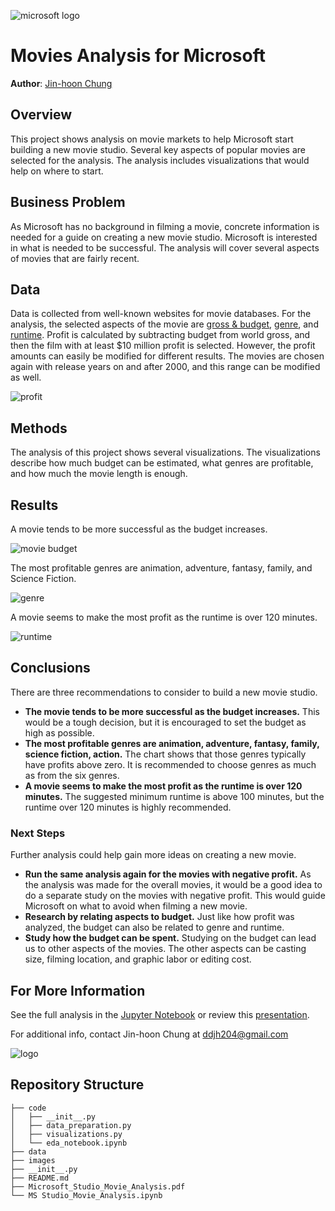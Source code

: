 ![microsoft logo](./images/ms_logo.jpg)

# Movies Analysis for Microsoft

**Author**: [Jin-hoon Chung](mailto:ddjh204@gmail.com)

## Overview

This project shows analysis on movie markets to help Microsoft start building a new movie studio. Several key aspects of popular movies are selected for the analysis. The analysis includes visualizations that would help on where to start.

## Business Problem

As Microsoft has no background in filming a movie, concrete information is needed for a guide on creating a new movie studio. Microsoft is interested in what is needed to be successful. The analysis will cover several aspects of movies that are fairly recent.

## Data

Data is collected from well-known websites for movie databases. For the analysis, the selected aspects of the movie are [gross & budget](https://www.the-numbers.com/), [genre](https://www.themoviedb.org/), and [runtime](https://www.imdb.com/). Profit is calculated by subtracting budget from world gross, and then the film with at least $10 million profit is selected. However, the profit amounts can easily be modified for different results. The movies are chosen again with release years on and after 2000, and this range can be modified as well.

![profit](./images/profit_dist.png)

## Methods

The analysis of this project shows several visualizations. The visualizations describe how much budget can be estimated, what genres are profitable, and how much the movie length is enough.

## Results

A movie tends to be more successful as the budget increases.

![movie budget](./images/budget_dist.png)

The most profitable genres are animation, adventure, fantasy, family, and Science Fiction.

![genre](./images/genre_popularity.png)

A movie seems to make the most profit as the runtime is over 120 minutes.

![runtime](./images/movie_runtime_dist.png)

## Conclusions

There are three recommendations to consider to build a new movie studio.

- **The movie tends to be more successful as the budget increases.** This would be a tough decision, but it is encouraged to set the budget as high as possible.
- **The most profitable genres are animation, adventure, fantasy, family, science fiction, action.** The chart shows that those genres typically have profits above zero. It is recommended to choose genres as much as from the six genres.
- **A movie seems to make the most profit as the runtime is over 120 minutes.** The suggested minimum runtime is above 100 minutes, but the runtime over 120 minutes is highly recommended.

### Next Steps

Further analysis could help gain more ideas on creating a new movie.

- **Run the same analysis again for the movies with negative profit.** As the analysis was made for the overall movies, it would be a good idea to do a separate study on the movies with negative profit. This would guide Microsoft on what to avoid when filming a new movie.
- **Research by relating aspects to budget.** Just like how profit was analyzed, the budget can also be related to genre and runtime.
- **Study how the budget can be spent.** Studying on the budget can lead us to other aspects of the movies. The other aspects can be casting size, filming location, and graphic labor or editing cost.

## For More Information

See the full analysis in the [Jupyter Notebook](./MS_Studio_Movie_Analysis.ipynb) or review this [presentation](./Microsoft_Studio_Movie_Analysis.pdf).

For additional info, contact Jin-hoon Chung at [ddjh204@gmail.com](mailto:ddjh204@gmail.com)

![logo](./images/ms_ms.jpg)

## Repository Structure

```
├── code
│   ├── __init__.py
│   ├── data_preparation.py
│   ├── visualizations.py
│   └── eda_notebook.ipynb
├── data
├── images
├── __init__.py
├── README.md
├── Microsoft_Studio_Movie_Analysis.pdf
└── MS Studio_Movie_Analysis.ipynb
```